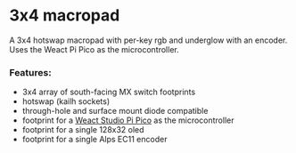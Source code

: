 # 3x4 macropad
A 3x4 hotswap macropad with per-key rgb and underglow with an encoder. Uses the Weact Pi Pico as the microcontroller.
### Features:
- 3x4 array of south-facing MX switch footprints
- hotswap (kailh sockets)
- through-hole and surface mount diode compatible
- footprint for a [Weact Studio Pi Pico](https://www.aliexpress.us/item/3256803521775546.html?spm=a2g0o.productlist.main.21.2b183894Ed1md6&algo_pvid=a2d29449-dd97-4924-b1b0-dca670c23c11&algo_exp_id=a2d29449-dd97-4924-b1b0-dca670c23c11-10&pdp_npi=3%40dis%21USD%214.08%213.96%21%21%21%21%21%40212272e216815772675866023d071b%2112000026898823783%21sea%21US%214210481755&curPageLogUid=xUKSE3v0SzRr) as the microcontroller 
- footprint for a single 128x32 oled
- footprint for a single Alps EC11 encoder
